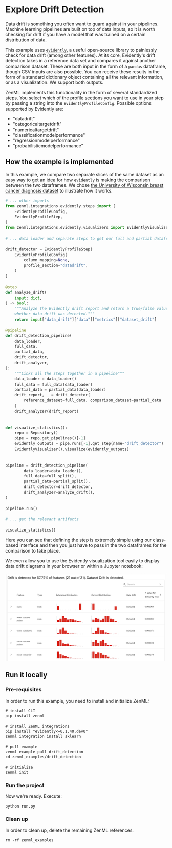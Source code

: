 # Explore Drift Detection

Data drift is something you often want to guard against in your pipelines.
Machine learning pipelines are built on top of data inputs, so it is worth
checking for drift if you have a model that was trained on a certain
distribution of data.

This example uses [`evidently`](https://github.com/evidentlyai/evidently), a
useful open-source library to painlessly check for data drift (among other
features). At its core, Evidently's drift detection takes in a reference data
set and compares it against another comparison dataset. These are both input in
the form of a `pandas` dataframe, though CSV inputs are also possible. You can receive these results in the form of a standard dictionary object containing all the relevant information, or as a visualization. We support both outputs.

ZenML implements this functionality in the form of several standardized steps.
You select which of the profile sections you want to use in your step by passing
a string into the `EvidentlyProfileConfig`. Possible options supported by
Evidently are:

- "datadrift"
- "categoricaltargetdrift"
- "numericaltargetdrift"
- "classificationmodelperformance"
- "regressionmodelperformance"
- "probabilisticmodelperformance"

## How the example is implemented

In this example, we compare two separate slices of the same dataset as an easy
way to get an idea for how `evidently` is making the comparison between the two
dataframes. We chose [the University of Wisconsin breast cancer diagnosis
dataset](https://archive.ics.uci.edu/ml/datasets/Breast+Cancer+Wisconsin+(Diagnostic))
to illustrate how it works.

```python
# ... other imports
from zenml.integrations.evidently.steps import (
    EvidentlyProfileConfig,
    EvidentlyProfileStep,
)
from zenml.integrations.evidently.visualizers import EvidentlyVisualizer

# ... data loader and separate steps to get our full and partial dataframes

drift_detector = EvidentlyProfileStep(
    EvidentlyProfileConfig(
        column_mapping=None,
        profile_section="datadrift",
    )
)

@step
def analyze_drift(
    input: dict,
) -> bool:
    """Analyze the Evidently drift report and return a true/false value indicating
    whether data drift was detected."""
    return input["data_drift"]["data"]["metrics"]["dataset_drift"]

@pipeline
def drift_detection_pipeline(
    data_loader,
    full_data,
    partial_data,
    drift_detector,
    drift_analyzer,
):
    """Links all the steps together in a pipeline"""
    data_loader = data_loader()
    full_data = full_data(data_loader)
    partial_data = partial_data(data_loader)
    drift_report, _ = drift_detector(
        reference_dataset=full_data, comparison_dataset=partial_data
    )
    drift_analyzer(drift_report)


def visualize_statistics():
    repo = Repository()
    pipe = repo.get_pipelines()[-1]
    evidently_outputs = pipe.runs[-1].get_step(name="drift_detector")
    EvidentlyVisualizer().visualize(evidently_outputs)


pipeline = drift_detection_pipeline(
        data_loader=data_loader(),
        full_data=full_split(),
        partial_data=partial_split(),
        drift_detector=drift_detector,
        drift_analyzer=analyze_drift(),
)

pipeline.run()

# ... get the relevant artifacts

visualize_statistics()
```

Here you can see that defining the step is extremely simple using our
class-based interface and then you just have to pass in the two dataframes for
the comparison to take place.

We even allow you to use the Evidently visualization tool easily to display data
drift diagrams in your browser or within a Jupyter notebook:

![](./drift_visualization.png)

## Run it locally

### Pre-requisites
In order to run this example, you need to install and initialize ZenML:

```shell
# install CLI
pip install zenml

# install ZenML integrations
pip install "evidently<=0.1.40.dev0"
zenml integration install sklearn

# pull example
zenml example pull drift_detection
cd zenml_examples/drift_detection

# initialize
zenml init
```

### Run the project
Now we're ready. Execute:

```shell
python run.py
```

### Clean up
In order to clean up, delete the remaining ZenML references.

```shell
rm -rf zenml_examples
```
